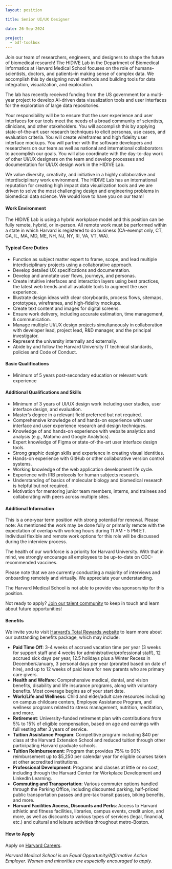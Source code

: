 ```yaml
---
layout: position

title: Senior UI/UX Designer

date: 26-Sep-2024

project:
  - bdf-toolbox
---
```


Join our team of researchers, engineers, and designers to shape the future of biomedical research! The HIDIVE Lab in the Department of Biomedical Informatics at Harvard Medical School focuses on the role of humans–scientists, doctors, and patients–in making sense of complex data. We accomplish this by designing novel methods and building tools for data integration, visualization, and exploration.

The lab has recently received funding from the US government for a multi-year project to develop AI-driven data visualization tools and user interfaces for the exploration of large data repositories.

Your responsibility will be to ensure that the user experience and user interfaces for our tools meet the needs of a broad community of scientists, clinicians, and other stakeholders. You will accomplish this by applying state-of-the-art user research techniques to elicit personas, use cases, and evaluation criteria. You will create wireframes and high fidelity user interface mockups. You will partner with the software developers and researchers on our team as well as national and international collaborators to accomplish our goals. You will also coordinate with the day-to-day work of other UI/UX designers on the team and develop processes and documentation for UI/UX design work in the HIDIVE Lab.

We value diversity, creativity, and initiative in a highly collaborative and interdisciplinary work environment. The HIDIVE Lab has an international reputation for creating high impact data visualization tools and we are driven to solve the most challenging design and engineering problems in biomedical data science. We would love to have you on our team!

#### Work Environment
The HIDIVE Lab is using a hybrid workplace model and this position can be fully remote, hybrid, or in-person. All remote work must be performed within a state in which Harvard is registered to do business (CA-exempt only, CT, GA, IL, MA, MD, ME, NH, NJ, NY, RI, VA, VT, WA). 


#### Typical Core Duties
- Function as subject matter expert to frame, scope, and lead multiple interdisciplinary projects using a collaborative approach.
- Develop detailed UX specifications and documentation.
- Develop and annotate user flows, journeys, and personas.
- Create intuitive interfaces and interaction layers using best practices, the latest web trends and all available tools to augment the user experience.
- Illustrate design ideas with clear storyboards, process flows, sitemaps, prototypes, wireframes, and high-fidelity mockups.
- Create text content and images for digital screens.
- Ensure work delivery, including accurate estimation, time management, & communication.
- Manage multiple UI/UX design projects simultaneously in collaboration with developer lead, project lead, R&D manager, and the principal investigator.
- Represent the university internally and externally.
- Abide by and follow the Harvard University IT technical standards, policies and Code of Conduct.


#### Basic Qualifications
- Minimum of 5 years post-secondary education or relevant work experience

#### Additional Qualifications and Skills
- Minimum of 3 years of UI/UX design work including user studies, user interface design, and evaluation.
- Master’s degree in a relevant field preferred but not required.
- Comprehensive knowledge of and hands-on experience with user interface and user experience research and design techniques.
- Knowledge of and hands-on experience with website analytics and analysis (e.g., Matomo and Google Analytics).
- Expert knowledge of Figma or state-of-the-art user interface design tools.
- Strong graphic design skills and experience in creating visual identities.
- Hands-on experience with GitHub or other collaborative version control systems.
- Working knowledge of the web application development life cycle.
- Experience with IRB protocols for human subjects research.
- Understanding of basics of molecular biology and biomedical research is helpful but not required.
- Motivation for mentoring junior team members, interns, and trainees and collaborating with peers across multiple sites.

#### Additional Information
This is a one-year term position with strong potential for renewal.
Please note: As mentioned the work may be done fully or primarily remote with the expectation of overlap with working hours during 11 AM - 5 PM ET. Individual flexible and remote work options for this role will be discussed during the interview process. 

The health of our workforce is a priority for Harvard University. With that in mind, we strongly encourage all employees to be up-to-date on CDC-recommended vaccines.

Please note that we are currently conducting a majority of interviews and onboarding remotely and virtually. We appreciate your understanding.

The Harvard Medical School is not able to provide visa sponsorship for this position.

Not ready to apply? [Join our talent community](https://www.gem.com%20/?formID=16341e35-cbc6-4904-88a3-09b35763307e) to keep in touch and learn about future opportunities!

#### Benefits
We invite you to visit [Harvard’s Total Rewards website](https://hr.harvard.edu/totalrewards) to learn more about our outstanding benefits package, which may include:
- **Paid Time Off**: 3-4 weeks of accrued vacation time per year (3 weeks for support staff and 4 weeks for administrative/professional staff), 12 accrued sick days per year, 12.5 holidays plus a Winter Recess in December/January, 3 personal days per year (prorated based on date of hire), and up to 12 weeks of paid leave for new parents who are primary care givers.
- **Health and Welfare**: Comprehensive medical, dental, and vision benefits, disability and life insurance programs, along with voluntary benefits. Most coverage begins as of your start date.
- **Work/Life and Wellness**: Child and elder/adult care resources including on campus childcare centers, Employee Assistance Program, and wellness programs related to stress management, nutrition, meditation, and more.
- **Retirement**: University-funded retirement plan with contributions from 5% to 15% of eligible compensation, based on age and earnings with full vesting after 3 years of service.
- **Tuition Assistance Program**: Competitive program including $40 per class at the Harvard Extension School and reduced tuition through other participating Harvard graduate schools.
- **Tuition Reimbursement**: Program that provides 75% to 90% reimbursement up to $5,250 per calendar year for eligible courses taken at other accredited institutions.
- **Professional Development**: Programs and classes at little or no cost, including through the Harvard Center for Workplace Development and LinkedIn Learning.
- **Commuting and Transportation**: Various commuter options handled through the Parking Office, including discounted parking, half-priced public transportation passes and pre-tax transit passes, biking benefits, and more.
- **Harvard Facilities Access, Discounts and Perks**: Access to Harvard athletic and fitness facilities, libraries, campus events, credit union, and more, as well as discounts to various types of services (legal, financial, etc.) and cultural and leisure activities throughout metro-Boston.


#### How to Apply
Apply on [Harvard Careers](https://sjobs.brassring.com/TGnewUI/Search/Home/Home?partnerid=25240&siteid=5341#jobDetails=2011396_5341).

*Harvard Medical School is an Equal Opportunity/Affirmative Action Employer. Women and minorities are especially encouraged to apply.*
